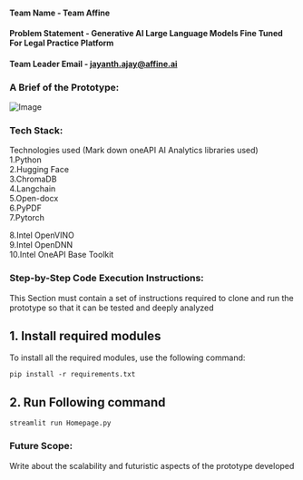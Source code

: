 #### Team Name - Team Affine
#### Problem Statement - Generative AI Large Language Models Fine Tuned For Legal Practice Platform
#### Team Leader Email - jayanth.ajay@affine.ai

### A Brief of the Prototype:
  ![Image](https://github.com/bhaskarturkar/oneAPI-GenAI-Hackathon-2023/blob/main/process-flow-diagram.JPG)


  
### Tech Stack: 
   Technologies used (Mark down oneAPI AI Analytics libraries used) <br>
1.Python <br>
2.Hugging Face <br>
3.ChromaDB <br>
4.Langchain <br>
5.Open-docx <br>
6.PyPDF <br>
7.Pytorch <br>

8.Intel OpenVINO <br>
9.Intel OpenDNN <br>
10.Intel OneAPI Base Toolkit <br>

   
### Step-by-Step Code Execution Instructions:
  This Section must contain a set of instructions required to clone and run the prototype so that it can be tested and deeply analyzed
  ## 1. Install required modules
 
   To install all the required modules, use the following command:
 
```
pip install -r requirements.txt
```
  ## 2. Run Following command 
```
streamlit run Homepage.py
```
### Future Scope:
   Write about the scalability and futuristic aspects of the prototype developed
